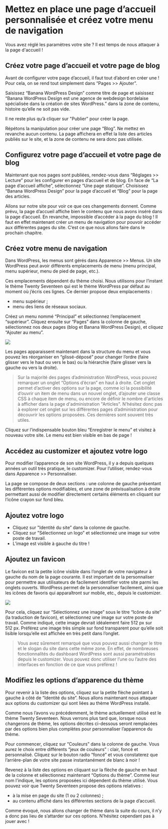 # Mettez en place une page d’accueil personnalisée et créez votre menu de navigation

Vous avez réglé les paramètres votre site ? Il est temps de nous attaquer à la page d'accueil !

## Créez votre page d’accueil et votre page de blog

Avant de configurer votre page d’accueil, il faut tout d’abord en créer une ! Pour cela, on se rend tout simplement dans “Pages >> Ajouter”.

Saisissez “Banana WordPress Design” comme titre de page et saisissez “Banana WordPress Design est une agence de webdesign bordelaise spécialisée dans la création de sites WordPress.” dans la zone de contenu, histoire qu’elle ne soit pas vide.

Il ne reste plus qu’à cliquer sur "Publier" pour créer la page.

Répétons la manipulation pour créer une page “Blog”. Ne mettez en revanche aucun contenu. La page affichera en effet la liste des articles publiés sur le site, et la zone de contenu ne sera donc pas utilisée.

## Configurez votre page d’accueil et votre page de blog

Maintenant que nos pages sont publiées, rendez-vous dans “Réglages >> Lecture” pour les configurer en pages d’accueil et de blog. En face de “La page d’accueil affiche”, sélectionnez “Une page statique”. Choisissez “Banana WordPress Design” pour la page d’accueil et “Blog” pour la page des articles.

Allons sur notre site pour voir ce que ces changements donnent. Comme prévu, la page d’accueil affiche bien le contenu que nous avons inséré dans la page d’accueil. En revanche, impossible d’accéder à la page du blog ! Il faut en effet maintenant créer un menu de navigation pour pouvoir accéder aux différentes pages du site. C’est ce que nous allons faire dans le prochain chapitre.

## Créez votre menu de navigation

Dans WordPress, les menus sont gérés dans Apparence >> Menus. Un site WordPress peut avoir différents emplacements de menu (menu principal, menu supérieur, menu de pied de page, etc.).

Ces emplacements dépendent du thème choisi. Nous utilisons pour l’instant le thème Twenty Seventeen qui est le thème WordPress par défaut au moment où j’écris ces lignes. Ce dernier propose deux emplacements :

- menu supérieur ;
- menu des liens de réseaux sociaux.

Créez un menu nommé “Principal” et sélectionnez l’emplacement “supérieur”. Cliquez ensuite sur “Pages” dans la colonne de gauche, sélectionnez nos deux pages (blog et Banana WordPress Design), et cliquez “Ajouter au menu”.

![](https://user.oc-static.com/upload/2021/04/14/16184116369507_6.png)

Les pages apparaissent maintenant dans la structure du menu et vous pouvez les réorganiser en “glissé-déposé” pour changer l’ordre (faire glisser vers le haut ou vers le bas) ou la hiérarchie (faire glisser vers la gauche ou vers la droite).

> Sur la majorité des pages d’administration WordPress, vous pouvez remarquer un onglet “Options d’écran” en haut à droite. Cet onglet permet d’activer des options sur la page, comme ici la possibilité d’ouvrir un item de menu dans un nouvel onglet, d’ajouter une classe CSS à chaque item de menu, ou encore de définir le nombre d'articles à afficher dans la page d'administration "Articles". N’hésitez donc pas à explorer cet onglet sur les différentes pages d’administration pour découvrir les options proposées. Ces dernières sont souvent très utiles.

Cliquez sur l’indispensable bouton bleu “Enregistrer le menu” et visitez à nouveau votre site. Le menu est bien visible en bas de page !

## Accédez au customizer et ajoutez votre logo

Pour modifier l’apparence de son site WordPress, il y a depuis quelques années un outil très pratique, le customizer. Pour l’utiliser, rendez-vous dans Apparence >> Personnaliser.

La page se compose de deux sections : une colonne de gauche présentant les différentes options modifiables, et une zone de prévisualisation à droite permettant aussi de modifier directement certains éléments en cliquant sur l’icône crayon sur fond bleu.

## Ajoutez votre logo

- Cliquez sur "Identité du site” dans la colonne de gauche.
- Cliquez sur "Sélectionnez un logo” et sélectionnez une image sur votre poste de travail.
- L’image est visible à gauche du titre !

## Ajoutez un favicon

Le favicon est la petite icône visible dans l’onglet de votre navigateur à gauche du nom de la page courante. Il est important de la personnaliser pour permettre aux utilisateurs de facilement identifier votre site parmi les onglets ouverts. WordPress permet de la personnaliser facilement, ainsi que les icônes de favoris qui apparaîtront sur mobile, etc., depuis le customizer.

![](https://user.oc-static.com/upload/2021/04/14/16184116664897_7.jpg)

Pour cela, cliquez sur “Sélectionnez une image” sous le titre “Icône du site” (la traduction de favicon), et sélectionnez une image sur votre poste de travail. Comme indiqué, cette image devrait idéalement faire 512 px sur 512 px. Préférez une image très simple sur fond transparent pour qu’elle soit lisible lorsqu’elle est affichée en très petit dans l’onglet.

> Vous avez sûrement remarqué que vous pouvez aussi changer le titre et le slogan du site dans cette même zone. En effet, de nombreuses fonctionnalités du dashboard WordPress sont aussi paramétrables depuis le customizer. Vous pouvez donc utiliser l’une ou l’autre des interfaces en fonction de ce que vous préférez !

## Modifiez les options d’apparence du thème

Pour revenir à la liste des options, cliquez sur la petite flèche pointant à gauche à côté de “Identité du site”. Nous allons maintenant nous attaquer aux options du customizer qui sont liées au thème WordPress installé.

Comme nous l’avons vu précédemment, le thème actuellement utilisé est le thème Twenty Seventeen. Nous verrons plus tard que, lorsque nous changerons de thème, les options décrites ci-dessous seront remplacées par des options bien plus complètes pour personnaliser l’apparence du thème.

Pour commencer, cliquez sur “Couleurs” dans la colonne de gauche. Vous aurez le choix entre différents “jeux de couleurs” : clair, foncé et personnalisé. Cliquez sur le bouton radio “foncé” et vous constaterez que l’arrière-plan de votre site passe instantanément de blanc à noir !

Revenez à la liste des options en cliquant sur la flèche de gauche en haut de la colonne et sélectionnez maintenant “Options du thème”. Comme leur nom l’indique, les options proposées ici dépendent du thème utilisé. Vous pouvez voir que Twenty Seventeen propose des options relatives :

- à la mise en page du site (1 ou 2 colonnes) ;
- au contenu affiché dans les différentes sections de la page d’accueil.

Comme évoqué, nous allons changer de thème dans la suite du cours, il n’y a donc pas lieu de s’attarder sur ces options. N’hésitez cependant pas à jouer avec !
